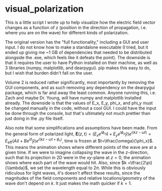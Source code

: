 # visual_polarization

This is a little script I wrote up to help visualize how the electric field vector changes as a function of z (position in the direction of propagation, i.e. where you are on the wave) for different kinds of polarization.

The original version has the "full functionality," including a GUI and user input. I do not know how to make a standalone executable (I tried, but it ended up giving me ~1 GB of dependencies that needed to be distributed alongside the .exe, which feels like it defeats the point). The downside is that it requires the user to have Python installed on their machine, as well as 3 libraries (numpy, matplotlib, and dearpygui). pip makes this easy to do, but I wish that burden didn't fall on the user.

Volume 2 is reduced rather significantly, most importantly by removing the GUI components, and as such removing any dependency on the dearpygui package, which is far and away the least common. Anyone running this, i.e. Zach and maybe Dr. Young, will have numpy and matplotlib installed already. The downside is that the values of E_x, E_y, phi_x, and phi_y must be changed manually in the code, without a cool GUI. I could have the input be done through the console, but that's ultimately not much prettier than just doing in the .py file itself.


Also note that some simplifications and assumptions have been made. From the general form of polarized light, $\mathbf{E}(z,t) = \left(E_x e^{i\phi_x}\hat{x} + E_y e^{i\phi_y}\hat{y}\right)e^{i(kz-\omega t)} = E_{\mathrm{eff}}\left(A\hat{x} + Be^{i\delta} \hat{y} \right)e^{i(kz - \omega t + \phi_x)}$, time is frozen at $t=\tfrac{\omega}{\phi_x}$. This means the animation shows where different points of the wave are at a given time. If we were to imagine collapsing the wave in the $z$-direction, such that its projection in 2D were in the $xy$-plane at $z=0$, the animation shows where each part of the wave would hit. Also, since $k =\tfrac{2\pi}{\lambda}$, we set the wavelength equal to $2\pi$. While this is obviously ridiculous for light waves, it's doesn't affect these results, since the magnitudes of the field components and relative locations/geometry of the wave don't depend on $k$. It just makes the math quicker if $k=1$.
